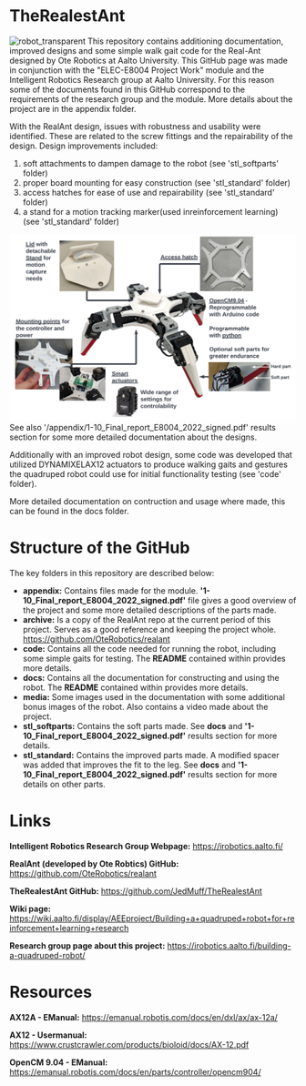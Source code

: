 TheRealestAnt
=======
![robot_transparent](/media/images/robot_transparent.png)
This repository contains additioning documentation, improved designs and some simple walk gait code for the Real-Ant designed by Ote Robotics at Aalto University. This GitHub page was made in conjunction with the "ELEC-E8004 Project Work" module and the Intelligent Robotics Research group at Aalto University. For this reason some of the documents found in this GitHub correspond to the requirements of the research group and the module. More details about the project are in the appendix folder.

With the RealAnt design, issues with robustness and usability were identified. These are related to the screw fittings and the repairability of the design. Design improvements included:
1. soft attachments to dampen damage to the robot (see 'stl_softparts' folder)
2. proper board mounting for easy construction (see 'stl_standard' folder)
3. access hatches for ease of use and repairability (see 'stl_standard' folder)
4. a stand for a motion tracking marker(used inreinforcement learning) (see 'stl_standard' folder)

![product](/media/images/product.png)
See also '/appendix/1-10_Final_report_E8004_2022_signed.pdf' results section for some more detailed documentation about the designs.

Additionally with an improved robot design, some code was developed that utilized DYNAMIXELAX12 actuators to produce walking gaits and gestures the quadruped robot could use for initial functionality testing (see 'code' folder). 

More detailed documentation on contruction and usage where made, this can be found in the docs folder. 

# Structure of the GitHub
The key folders in this repository are described below:

- **appendix:** Contains files made for the module. **'1-10_Final_report_E8004_2022_signed.pdf'** file gives a good overview of the project and some more detailed descriptions of the parts made.
- **archive:** Is a copy of the RealAnt repo at the current period of this project. Serves as a good reference and keeping the project whole. https://github.com/OteRobotics/realant 
- **code:** Contains all the code needed for running the robot, including some simple gaits for testing. The **README** contained within provides more details.
- **docs:** Contains all the documentation for constructing and using the robot. The **README** contained within provides more details.
- **media:** Some images used in the documentation with some additional bonus images of the robot. Also contains a video made about the project. 
- **stl_softparts:** Contains the soft parts made. See **docs** and **'1-10_Final_report_E8004_2022_signed.pdf'** results section for more details.
- **stl_standard:** Contains the improved parts made. A modified spacer was added that improves the fit to the leg. See **docs** and **'1-10_Final_report_E8004_2022_signed.pdf'** results section for more details on other parts.

# Links
**Intelligent Robotics Research Group Webpage:** https://irobotics.aalto.fi/ 

**RealAnt (developed by Ote Robtics) GitHub:** https://github.com/OteRobotics/realant

**TheRealestAnt GitHub:** https://github.com/JedMuff/TheRealestAnt

**Wiki page:** https://wiki.aalto.fi/display/AEEproject/Building+a+quadruped+robot+for+reinforcement+learning+research

**Research group page about this project:** https://irobotics.aalto.fi/building-a-quadruped-robot/

# Resources
**AX12A - EManual:** https://emanual.robotis.com/docs/en/dxl/ax/ax-12a/

**AX12 - Usermanual:** https://www.crustcrawler.com/products/bioloid/docs/AX-12.pdf

**OpenCM 9.04 - EManual:** https://emanual.robotis.com/docs/en/parts/controller/opencm904/